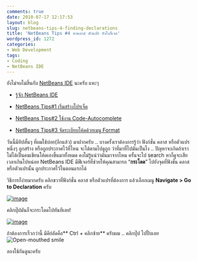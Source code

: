 ```yaml
---
comments: true
date: 2010-07-17 12:17:53
layout: blog
slug: netbeans-tips-4-finding-declarations
title: 'NetBeans Tips #4 หาคลาส ตัวแปร ยังไงก็เจอ'
wordpress_id: 1272
categories:
- Web Development
tags:
- Coding
- NetBeans IDE
---
```


ยังไม่จบไม่สิ้นกับ [NetBeans IDE](http://armno.in.th/content/netbeans-ide) นะครับ แหะๆ



	
  * [รู้จัก NetBeans IDE](http://armno.in.th/20100710/%e0%b9%81%e0%b8%99%e0%b8%b0%e0%b8%99%e0%b8%b3-netbeans-ide-%e0%b8%aa%e0%b8%b3%e0%b8%ab%e0%b8%a3%e0%b8%b1%e0%b8%9a%e0%b9%80%e0%b8%82%e0%b8%b5%e0%b8%a2%e0%b8%99%e0%b9%82%e0%b8%84%e0%b9%89%e0%b8%94-php)

	
  * [NetBeans Tips#1 เริ่มสร้างโปรเจ็ค](http://armno.in.th/20100710/netbeans-tips1-%e0%b9%80%e0%b8%a3%e0%b8%b4%e0%b9%88%e0%b8%a1%e0%b8%aa%e0%b8%a3%e0%b9%89%e0%b8%b2%e0%b8%87%e0%b9%82%e0%b8%9b%e0%b8%a3%e0%b9%80%e0%b8%88%e0%b9%87%e0%b8%84)

	
  * [NetBeans Tips#2 ใช้งาน Code-Autocomplete](http://armno.in.th/20100711/netbeans-tips2-%e0%b9%83%e0%b8%8a%e0%b9%89%e0%b8%87%e0%b8%b2%e0%b8%99-code-auto-complete)

	
  * [NetBeans Tips#3 จัดระเบียบโค้ดด้วยเมนู Format](http://armno.in.th/20100713/netbeans-tips-3-%e0%b8%88%e0%b8%b1%e0%b8%94%e0%b8%a3%e0%b8%b0%e0%b9%80%e0%b8%9a%e0%b8%b5%e0%b8%a2%e0%b8%9a%e0%b9%82%e0%b8%84%e0%b9%89%e0%b8%94%e0%b8%94%e0%b9%89%e0%b8%a7%e0%b8%a2%e0%b9%80%e0%b8%a1)


วันนี้มีทิปสั้นๆ ที่ผมใช้บ่อย(อีกแล้ว) มาฝากครับ .. บางครั้งเราต้องการรู้ว่า ฟังก์ชั่น คลาส หรือตัวแปรหนึ่งๆ ถูกสร้าง หรือถูกประกาศไว้ที่ไหน จะได้ตามไปดูถูก ว่าที่มาที่ไปมันเป็นไง .. ปัญหาจะเกิดถ้าเราไม่ได้เป็นคนเขียนโค้ดเองขึ้นมาทั้งหมด คงไม่รู้แน่ว่ามันมาจากไหน ครั้นจะไป search หาก็ดูจะเสียเวลาเกินไปหน่อย NetBeans IDE มีฟีเจอร์ที่ช่วยให้คุณสามารถ “**กระโดด**” ไปยังจุดที่ฟังชั่น คลาส หรือตัวแปรนั้น ถูกประกาศไว้ในตอนแรกได้



วิธีการก็ง่ายมากครับ คลิกขวาที่ฟังก์ชั่น คลาส หรือตัวแปรที่ต้องการ แล้วเลือกเมนู **Navigate > Go to Declaration** ครับ

[![image](http://files.armno.in.th/uploads/2010/07/image_thumb16.png)](http://files.armno.in.th/uploads/2010/07/image16.png)

คลิกปุ๊ปมันก็จะกระโดดไปทันทีเลย!

[![image](http://files.armno.in.th/uploads/2010/07/image_thumb17.png)](http://files.armno.in.th/uploads/2010/07/image17.png)

ถ้าต้องการเร็วกว่านี้ มีคีย์ลัดคือ** Ctrl + คลิกซ้าย** ครับผม .. คลิกปุ๊ป ไปปั๊บเลย ![Open-mouthed smile](http://files.armno.in.th/uploads/2010/07/wlEmoticonopenmouthedsmile1.png)

ลองใช้กันดูนะครับ
